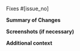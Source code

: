 <!-- ⚠⚠ Do not delete this pull request template! ⚠⚠ -->
<!-- Pull requests that do not follow this template are likely to be ignored. -->

<!-- Add the issues this PR fixes here. If no issues are related to this pr, then this line can be removed. -->
Fixes #[issue_no]

**Summary of Changes**
<!-- Please provide a sensible summary of changes for this pull request, ensuring all changes are explained. -->


**Screenshots (if necessary)**
<!-- If your PR includes visual changes, screenshots should always be included. -->
<!-- If your PR changes an existing feature, both before and after photos should be included. -->


**Additional context**
<!-- Add any other context about the pull request here. -->
